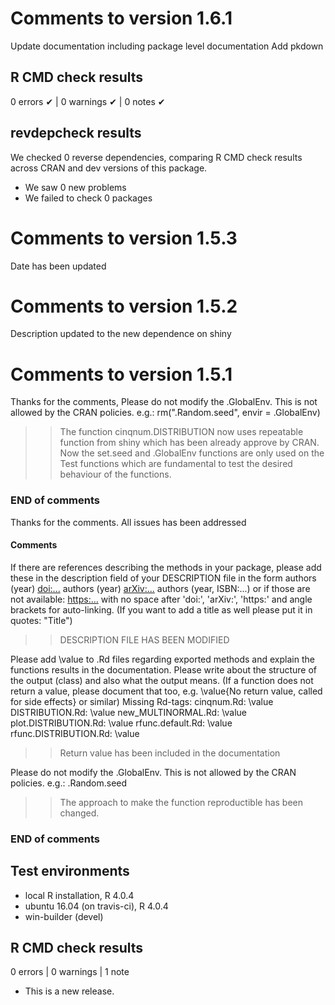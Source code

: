 # Comments to version 1.6.1
Update documentation including package level documentation
Add pkdown

## R CMD check results

0 errors ✔ | 0 warnings ✔ | 0 notes ✔

## revdepcheck results

We checked 0 reverse dependencies, comparing R CMD check results across CRAN and dev versions of this package.

 * We saw 0 new problems
 * We failed to check 0 packages


# Comments to version 1.5.3
Date has been updated

# Comments to version 1.5.2
Description updated to the new dependence on shiny

# Comments to version 1.5.1
Thanks for the comments,
Please do not modify the .GlobalEnv. This is not allowed by the CRAN policies. e.g.: rm(".Random.seed", envir = .GlobalEnv)

>> The function cinqnum.DISTRIBUTION now uses repeatable function from shiny which has been already approve by CRAN.
Now the set.seed and .GlobalEnv functions are only used on the Test functions which are fundamental to test the desired behaviour of the functions.

### END of comments

Thanks for the comments. All issues has been addressed

#### Comments
If there are references describing the methods in your package, please add these in the description field of your DESCRIPTION file in the form
authors (year) <doi:...>
authors (year) <arXiv:...>
authors (year, ISBN:...)
or if those are not available: <https:...>
with no space after 'doi:', 'arXiv:', 'https:' and angle brackets for auto-linking.
(If you want to add a title as well please put it in quotes: "Title")
 >> DESCRIPTION FILE HAS BEEN MODIFIED
 
Please add \value to .Rd files regarding exported methods and explain the functions results in the documentation. Please write about the structure of the output (class) and also what the output means. (If a function does not return a value, please document that too, e.g. \value{No return value, called for side effects} or similar)
Missing Rd-tags:
    cinqnum.Rd: \value
    DISTRIBUTION.Rd:  \value
    new_MULTINORMAL.Rd: \value
    plot.DISTRIBUTION.Rd: \value
    rfunc.default.Rd: \value
    rfunc.DISTRIBUTION.Rd: \value
>> Return value has been included in the documentation

Please do not modify the .GlobalEnv. This is not allowed by the CRAN policies. e.g.: .Random.seed
>> The approach to make the function reproductible has been changed.

### END of comments

## Test environments
* local R installation, R 4.0.4
* ubuntu 16.04 (on travis-ci), R 4.0.4
* win-builder (devel)

## R CMD check results

0 errors | 0 warnings | 1 note

* This is a new release.
